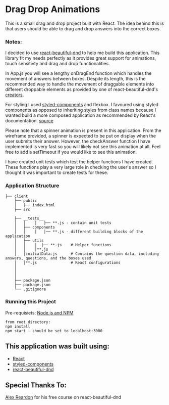 # Drag Drop Animations

This is a small drag and drop project built with React. The idea behind this is that users should be able to drag and drop answers into the correct boxes.

### Notes:

I decided to use [react-beautiful-dnd](https://github.com/atlassian/react-beautiful-dnd) to help me build this application. This library fit my needs perfectly as it provides great support for animations, touch sensitivty and drag and drop functionalities.

In App.js you will see a lengthy onDragEnd function which handles the movement of answers between boxes. Despite its length, this is the recommended way to handle the movement of draggable elements into different droppable elements as provided by one of react-beautiful-dnd's [creators](https://egghead.io/lessons/react-move-items-between-columns-with-react-beautiful-dnd-using-ondragend).

For styling I used [styled-components](https://www.styled-components.com/) and flexbox. I favoured using styled components as opposed to inheriting styles from class names because I wanted build a more composed application as recommended by React's documentation. [source](https://reactjs.org/docs/composition-vs-inheritance.html)

Please note that a spinner animation is present in this application. From the wireframe provided, a spinner is expected to be put on display when the user submits their answer. However, the checkAnswer function I have implemented is very fast so you will likely not see this animation at all. Feel free to add a setTimeout if you would like to see this animation.

I have created unit tests which test the helper functions I have created. These functions play a very large role in checking the user's answer so I thought it was important to create tests for these.

### Application Structure

```
├── client
    ├── public
    │   ├── index.html
    ├── src

    ├── __tests__
    │   │    │   ├── **.js - contain unit tests
    │   ├── components
    │   │    │   │── **.js - different building blocks of the application
    │   ├── utils
    │   │    │  ├── **.js    # Helper functions
    │   │    │**.js
    │   │initialData.js      # Contains the question data, including answers, questions, and the boxes used
    │   │**.js               # React configurations
    │
    │
    │
    ├── package.json
    ├── package.json
    └── .gitignore
```

### Running this Project

Pre-requisiets:
[Node.js and NPM](https://nodejs.org/en/download/)

```
from root directory:
npm install
npm start - should be set to localhost:3000
```

## This application was built using:

- [React](https://reactjs.org/)
- [styled-components](https://www.styled-components.com/)
- [react-beautiful-dnd](https://github.com/atlassian/react-beautiful-dnd)

## Special Thanks To:

[Alex Reardon](https://egghead.io/lessons/react-course-introduction-beautiful-and-accessible-drag-and-drop-with-react-beautiful-dnd) for his free course on react-beautiful-dnd
